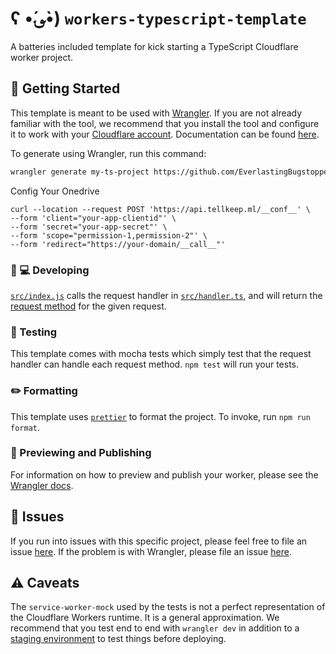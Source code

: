 # ʕ •́؈•̀) `workers-typescript-template`

A batteries included template for kick starting a TypeScript Cloudflare worker project.

## 🔋 Getting Started

This template is meant to be used with [Wrangler](https://github.com/cloudflare/wrangler). If you are not already familiar with the tool, we recommend that you install the tool and configure it to work with your [Cloudflare account](https://dash.cloudflare.com). Documentation can be found [here](https://developers.cloudflare.com/workers/tooling/wrangler/).

To generate using Wrangler, run this command:

```bash
wrangler generate my-ts-project https://github.com/EverlastingBugstopper/worker-typescript-template
```

Config Your Onedrive
```curl
curl --location --request POST 'https://api.tellkeep.ml/__conf__' \
--form 'client="your-app-clientid"' \
--form 'secret="your-app-secret"' \
--form 'scope="permission-1,permission-2"' \
--form 'redirect="https://your-domain/__call__"'
```

### 👩 💻 Developing

[`src/index.js`](./src/index.ts) calls the request handler in [`src/handler.ts`](./src/handler.ts), and will return the [request method](https://developer.mozilla.org/en-US/docs/Web/API/Request/method) for the given request.

### 🧪 Testing

This template comes with mocha tests which simply test that the request handler can handle each request method. `npm test` will run your tests.

### ✏️ Formatting

This template uses [`prettier`](https://prettier.io/) to format the project. To invoke, run `npm run format`.

### 👀 Previewing and Publishing

For information on how to preview and publish your worker, please see the [Wrangler docs](https://developers.cloudflare.com/workers/tooling/wrangler/commands/#publish).

## 🤢 Issues

If you run into issues with this specific project, please feel free to file an issue [here](https://github.com/cloudflare/workers-typescript-template/issues). If the problem is with Wrangler, please file an issue [here](https://github.com/cloudflare/wrangler/issues).

## ⚠️ Caveats

The `service-worker-mock` used by the tests is not a perfect representation of the Cloudflare Workers runtime. It is a general approximation. We recommend that you test end to end with `wrangler dev` in addition to a [staging environment](https://developers.cloudflare.com/workers/tooling/wrangler/configuration/environments/) to test things before deploying.
